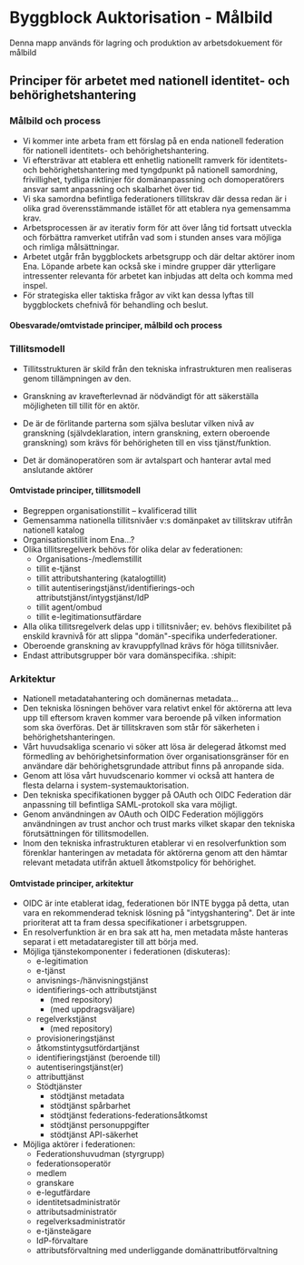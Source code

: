 # Byggblock Auktorisation - Målbild

Denna mapp används för lagring och produktion av arbetsdokuement för målbild

## Principer för arbetet med nationell identitet- och behörighetshantering
### Målbild och process

- Vi kommer inte arbeta fram ett förslag på en enda nationell federation för nationell identitets- och behörighetshantering.
- Vi eftersträvar att etablera ett enhetlig nationellt ramverk för identitets- och behörighetshantering med tyngdpunkt på nationell samordning, frivillighet, tydliga riktlinjer för domänanpassning och domoperatörers ansvar samt anpassning och skalbarhet över tid. 
- Vi ska samordna befintliga federationers tillitskrav där dessa redan är i olika grad överensstämmande istället för att etablera nya gemensamma krav.
- Arbetsprocessen är av iterativ form för att över lång tid fortsatt utveckla och förbättra ramverket utifrån vad som i stunden anses vara möjliga och rimliga målsättningar.
- Arbetet utgår från byggblockets arbetsgrupp och där deltar aktörer inom Ena. Löpande arbete kan också ske i mindre grupper där ytterligare intressenter relevanta för arbetet kan inbjudas att delta och komma med inspel. 
- För strategiska eller taktiska frågor av vikt kan dessa lyftas till byggblockets chefnivå för behandling och beslut.
	
#### Obesvarade/omtvistade principer, målbild och process

### Tillitsmodell
- Tillitsstrukturen är skild från den tekniska infrastrukturen men realiseras genom tillämpningen av den.

- Granskning av kravefterlevnad är nödvändigt för att säkerställa möjligheten till tillit för en aktör.
- De är de förlitande parterna som själva beslutar vilken nivå av granskning (självdeklaration, intern granskning, extern oberoende granskning) som krävs för behörigheten till en viss tjänst/funktion.
- Det är domänoperatören som är avtalspart och hanterar avtal med anslutande aktörer
	
#### Omtvistade principer, tillitsmodell

- Begreppen organisationstillit – kvalificerad tillit
- Gemensamma nationella tillitsnivåer v:s domänpaket av tillitskrav utifrån nationell katalog
- Organisationstillit inom Ena…?
- Olika tillitsregelverk behövs för olika delar av federationen:
  - Organisations-/medlemstillit
  - tillit e-tjänst
  - tillit attributshantering (katalogtillit)
  - tillit autentiseringstjänst/identifierings-och attributstjänst/intygstjänst/IdP
  - tillit agent/ombud
  - tillit e-legitimationsutfärdare 
- Alla olika tillitsregelverk delas upp i tillitsnivåer; ev. behövs flexibilitet på enskild kravnivå för att slippa "domän"-specifika underfederationer.
- Oberoende granskning av kravuppfyllnad krävs för höga tillitsnivåer.
- Endast attributsgrupper bör vara domänspecifika. :shipit:

### Arkitektur

- Nationell metadatahantering och domänernas metadata…
- Den tekniska lösningen behöver vara relativt enkel för aktörerna att leva upp till eftersom kraven kommer vara beroende på vilken information som ska överföras. Det är tillitskraven som står för säkerheten i behörighetshanteringen.
- Vårt huvudsakliga scenario vi söker att lösa är delegerad åtkomst med förmedling av behörighetsinformation över organisationsgränser för en användare där behörighetsgrundade attribut finns på anropande sida.
- Genom att lösa vårt huvudscenario kommer vi också att hantera de flesta delarna i system-systemauktorisation.
- Den tekniska specifikationen bygger på OAuth och OIDC Federation där anpassning till befintliga SAML-protokoll ska vara möjligt.
- Genom användningen av OAuth och OIDC Federation möjliggörs användningen av trust anchor och trust marks vilket skapar den tekniska förutsättningen för tillitsmodellen.
- Inom den tekniska infrastrukturen etablerar vi en resolverfunktion som förenklar hanteringen av metadata för aktörerna genom att den hämtar relevant metadata utifrån aktuell åtkomstpolicy för behörighet.

#### Omtvistade principer, arkitektur
- OIDC är inte etablerat idag, federationen bör INTE bygga på detta, utan vara en rekommenderad teknisk lösning på "intygshantering". Det är inte prioriterat att ta fram dessa specifikationer i arbetsgruppen.
- En resolverfunktion är en bra sak att ha, men metadata måste hanteras separat i ett metadataregister till att börja med.
- Möjliga tjänstekomponenter i federationen (diskuteras):
  - e-legitimation
  - e-tjänst
  - anvisnings-/hänvisningstjänst
  - identifierings-och attributstjänst
    - (med repository)
    - (med uppdragsväljare)
  - regelverkstjänst
    - (med repository)
  - provisioneringstjänst
  - åtkomstintygsutfördartjänst
  - identifieringstjänst (beroende till)
  - autentiseringstjänst(er)
  - attributtjänst
  - Stödtjänster
    - stödtjänst metadata
    - stödtjänst spårbarhet
    - stödtjänst federations-federationsåtkomst
    - stödtjänst personuppgifter
    - stödtjänst API-säkerhet
- Möjliga aktörer i federationen:
  - Federationshuvudman (styrgrupp)
  - federationsoperatör
  - medlem
  - granskare
  - e-legutfärdare
  - identitetsadministratör
  - attributsadministratör
  - regelverksadministratör
  - e-tjänsteägare
  - IdP-förvaltare
  - attributsförvaltning med underliggande domänattributförvaltning
